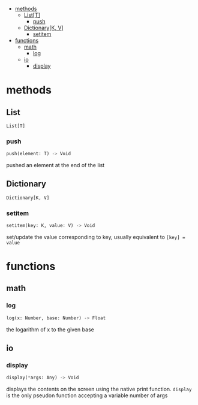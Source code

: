 - [methods](#methods)
  - [List[T]](#list)
    - [push](#push)
  - [Dictionary[K, V]](#dictionary)
    - [setitem](#setitem)
- [functions](#functions)
  - [math](#math)
    - [log](#log)
  - [io](#io)
    - [display](#display)

# methods

## List

```python
List[T]
```

### push

```python
push(element: T) -> Void
```

pushed an element at the end of the list

## Dictionary

```python
Dictionary[K, V]
```

### setitem

```python
setitem(key: K, value: V) -> Void
```

set/update the value corresponding to key, usually equivalent to `[key] = value`

# functions

## math

### log

```python
log(x: Number, base: Number) -> Float
```

the logarithm of x to the given base

## io

### display

```python
display(*args: Any) -> Void
```

displays the contents on the screen using the native print function. `display` is the only pseudon
function accepting a variable number of args



